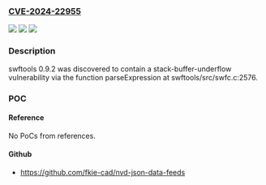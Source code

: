 ### [CVE-2024-22955](https://cve.mitre.org/cgi-bin/cvename.cgi?name=CVE-2024-22955)
![](https://img.shields.io/static/v1?label=Product&message=n%2Fa&color=blue)
![](https://img.shields.io/static/v1?label=Version&message=n%2Fa&color=blue)
![](https://img.shields.io/static/v1?label=Vulnerability&message=n%2Fa&color=brighgreen)

### Description

swftools 0.9.2 was discovered to contain a stack-buffer-underflow vulnerability via the function parseExpression at swftools/src/swfc.c:2576.

### POC

#### Reference
No PoCs from references.

#### Github
- https://github.com/fkie-cad/nvd-json-data-feeds


